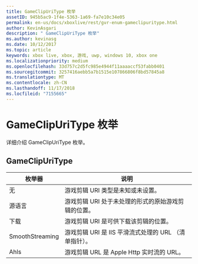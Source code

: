 ```yaml
---
title: GameClipUriType 枚举
assetID: 945b5ac9-1f4e-5363-1a69-fa7e10c34e05
permalink: en-us/docs/xboxlive/rest/gvr-enum-gameclipuritype.html
author: KevinAsgari
description: " GameClipUriType 枚举"
ms.author: kevinasg
ms.date: 10/12/2017
ms.topic: article
keywords: xbox live, xbox, 游戏, uwp, windows 10, xbox one
ms.localizationpriority: medium
ms.openlocfilehash: 33d757c2d5fc985e4944f11aaaaccf53fabb0401
ms.sourcegitcommit: 3257416aebb5a7b1515e107866806f8bd57845a8
ms.translationtype: MT
ms.contentlocale: zh-CN
ms.lasthandoff: 11/17/2018
ms.locfileid: "7155665"
---
```

# <a name="gameclipuritype-enumeration"></a>GameClipUriType 枚举
详细介绍 GameClipUriType 枚举。 
<a id="ID4ET"></a>

 
## <a name="gameclipuritype"></a>GameClipUriType
 
| <b>枚举器</b>| <b>说明</b>| 
| --- | --- | 
| 无| 游戏剪辑 URI 类型是未知或未设置。| 
| 源语言| 游戏剪辑 URI 处于未处理的形式的原始游戏剪辑的位置。| 
| 下载| 游戏剪辑 URI 是可供下载该剪辑的位置。| 
| SmoothStreaming| 游戏剪辑 URI 是 IIS 平滑流式处理的 URL （清单指针）。| 
| Ahls| 游戏剪辑 URL 是 Apple Http 实时流的 URL。| 
  